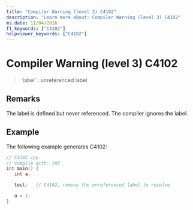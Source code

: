 ```yaml
---
title: "Compiler Warning (level 3) C4102"
description: "Learn more about: Compiler Warning (level 3) C4102"
ms.date: 11/04/2016
f1_keywords: ["C4102"]
helpviewer_keywords: ["C4102"]
---
```

# Compiler Warning (level 3) C4102

> 'label' : unreferenced label

## Remarks

The label is defined but never referenced. The compiler ignores the label.

## Example

The following example generates C4102:

```cpp
// C4102.cpp
// compile with: /W3
int main() {
   int a;

   test:   // C4102, remove the unreferenced label to resolve

   a = 1;
}
```
